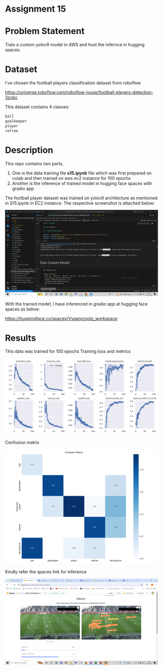 
# Assignment 15

# Problem Statement

Train a custom yolov9 model in AWS and host the infernce in hugging spaces.

# Dataset

I've chosen the football players classification dataset from roboflow 

https://universe.roboflow.com/roboflow-jvuqo/football-players-detection-3zvbc

This dataset contains 4 classes:

    ball
    goalkeeper
    player
    refree
        
# Description

This repo contains two parts, 
    
1. One is the data training file **s15.ipynb** file which was first prepared on colab and then trained on aws ec2 instance for 100 epochs
2. Another is the inference of trained model in hugging face spaces with gradio app

The football player dataset was trained on yolov9 architecture as mentioned in S15.ipynb in EC2 instance. The respective screenshot is attached below:

<p align="center">
    <img src="images/training.PNG" alt="centered image" />
</p>

With the trained model, I have inferenced in gradio app at hugging face spaces as below:

 https://huggingface.co/spaces/Vvaann/yolo_workspace

# Results

This data was trained for 100 epochs
Training loss and metrics

<p align="center">
    <img src="images/graph.PNG" alt="centered image" />
</p>

Confusion matrix

<p align="center">
    <img src="images/cm.PNG" alt="centered image" />
</p>

Kindly refer the spaces link for inference

<p align="center">
    <img src="images/spaces.PNG" alt="centered image" />
</p>

